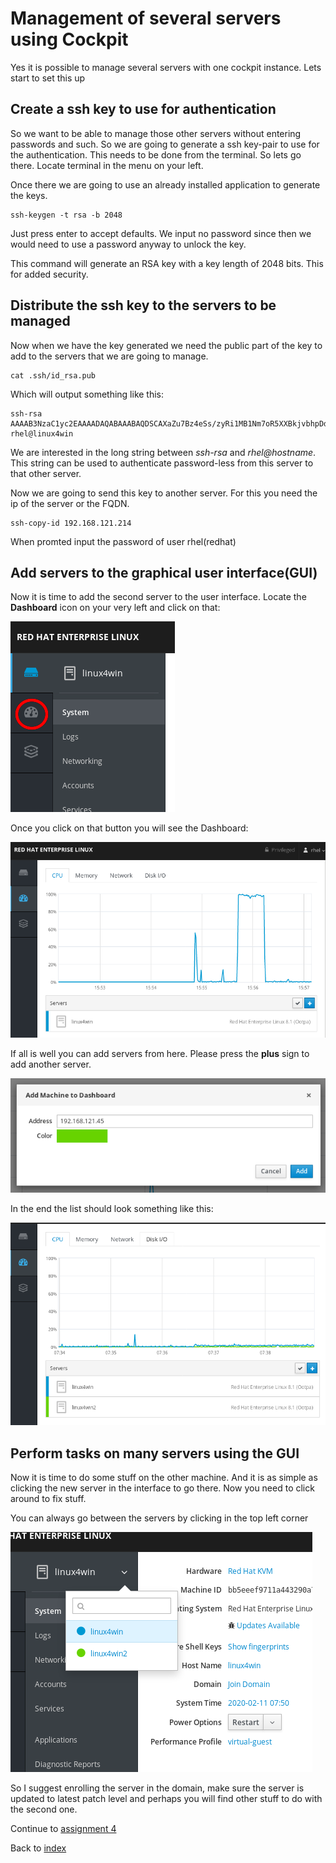 # Management of several servers using Cockpit

Yes it is possible to manage several servers with one cockpit instance. Lets start to set this up

## Create a ssh key to use for authentication

So we want to be able to manage those other servers without entering passwords and such. So we are going to generate a ssh key-pair to use for the authentication. This needs to be done from the terminal. So lets go there. Locate terminal in the menu on your left.

Once there we are going to use an already installed application to generate the keys.
```
ssh-keygen -t rsa -b 2048
```
Just press enter to accept defaults. We input no password since then we would need to use a password anyway to unlock the key.

This command will generate an RSA key with a key length of 2048 bits. This for added security.

## Distribute the ssh key to the servers to be managed

Now when we have the key generated we need the public part of the key to add to the servers that we are going to manage. 
```
cat .ssh/id_rsa.pub
```
Which will output something like this:
```
ssh-rsa AAAAB3NzaC1yc2EAAAADAQABAAABAQDSCAXaZu7Bz4eSs/zyRi1MB1Nm7oR5XXBkjvbhpDdszPkUouDk+2MJ6/nK19NEtJ1yGU6t02kPQLTq6aOvUaPZsQ+wXFL3qPWhxSb60Tbc/t1+Nhh9FfeIQO+cqzq4PtCkC7DThSjParCkmkTn5JnIYNaVvOimaI9c4lO0qrt+6kdty2oTIbdcOrM0CERDBWhzECCmCDpAXv6R4/G+g2WXTXefpmGgwEdNiDVfV79niJQj4DnG0DVQV/uFNKoV/AyzGcKFVNzaO7PSqoY5kdQjlAEa3tr2SETLH8jjSec7ux4BDoAyPU+qNLWTCHNnlZ6yB4isbPbKw5RcOaDnZiLr rhel@linux4win
```
We are interested in the long string between *ssh-rsa* and *rhel@hostname*. This string can be used to authenticate password-less from this server to that other server. 

Now we are going to send this key to another server. For this you need the ip of the server or the FQDN. 
```
ssh-copy-id 192.168.121.214
```
When promted input the password of user rhel(redhat)

## Add servers to the graphical user interface(GUI)

Now it is time to add the second server to the user interface. Locate the **Dashboard** icon on your very left and click on that:

![the dashboard button](images/interface_dashboard.png)

Once you click on that button you will see the Dashboard:

![the dashboard](images/interface_dashboardsingle.png)

If all is well you can add servers from here. Please press the **plus** sign to add another server.

![add the server](images//interface_addserver.png)

In the end the list should look something like this:

![added a server](images/interface_moreservers.png)

## Perform tasks on many servers using the GUI

Now it is time to do some stuff on the other machine. And it is as simple as clicking the new server in the interface to go there. Now you need to click around to fix stuff.

You can always go between the servers by clicking in the top left corner

![switch server](images/interface_switchnode.png)

So I suggest enrolling the server in the domain, make sure the server is updated to latest patch level and perhaps you will find other stuff to do with the second one.

Continue to [assignment 4](assign4.md)

Back to [index](../thews.md)